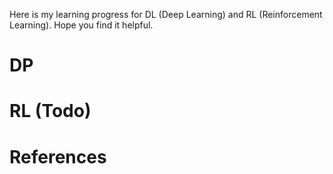 Here is my learning progress for DL (Deep Learning) and RL (Reinforcement Learning). Hope you find it helpful.

# DP


# RL (Todo)


# References
